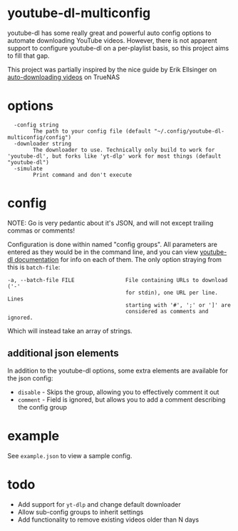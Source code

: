 # youtube-dl-multiconfig
youtube-dl has some really great and powerful auto config options to automate downloading YouTube videos.
However, there is not apparent support to configure youtube-dl on a per-playlist basis, so this project aims
to fill that gap.

This project was partially inspired by the nice guide by Erik Ellsinger on [auto-downloading videos](https://erik.ellsinger.me/automatically-download-youtube-videos-to-plex-on-truenas-using-youtube-dl/) on TrueNAS

# options
```
  -config string
        The path to your config file (default "~/.config/youtube-dl-multiconfig/config")
  -downloader string
        The downloader to use. Technically only build to work for 'youtube-dl', but forks like 'yt-dlp' work for most things (default "youtube-dl")
  -simulate
        Print command and don't execute
```

# config
NOTE: Go is very pedantic about it's JSON, and will not except trailing commas or comments!

Configuration is done within named "config groups". All parameters are entered as they would be in the command
line, and you can view [youtube-dl documentation](https://github.com/ytdl-org/youtube-dl#options) for info 
on each of them. The only option straying from this is `batch-file`: 
```
-a, --batch-file FILE                File containing URLs to download ('-'
                                     for stdin), one URL per line. Lines
                                     starting with '#', ';' or ']' are
                                     considered as comments and ignored.
```
Which will instead take an array of strings.

## additional json elements
In addition to the youtube-dl options, some extra elements are available for the json config:
 - `disable` - Skips the group, allowing you to effectively comment it out
 - `comment` - Field is ignored, but allows you to add a comment describing the config group

# example
See `example.json` to view a sample config.

# todo
 - Add support for `yt-dlp` and change default downloader
 - Allow sub-config groups to inherit settings
 - Add functionality to remove existing videos older than N days

